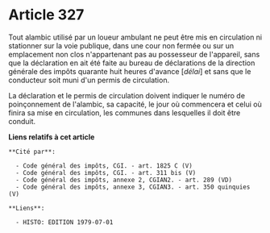 # Article 327

Tout alambic utilisé par un loueur ambulant ne peut être mis en circulation ni stationner sur la voie publique, dans une cour
non fermée ou sur un emplacement non clos n'appartenant pas au possesseur de l'appareil, sans que la déclaration en ait été
faite au bureau de déclarations de la direction générale des impôts quarante huit heures d'avance [*délai*] et sans que le
conducteur soit muni d'un permis de circulation.

La déclaration et le permis de circulation doivent indiquer le numéro de poinçonnement de l'alambic, sa capacité, le jour où
commencera et celui où finira sa mise en circulation, les communes dans lesquelles il doit être conduit.

**Liens relatifs à cet article**

	**Cité par**:

	  - Code général des impôts, CGI. - art. 1825 C (V)
	  - Code général des impôts, CGI. - art. 311 bis (V)
	  - Code général des impôts, annexe 2, CGIAN2. - art. 289 (VD)
	  - Code général des impôts, annexe 3, CGIAN3. - art. 350 quinquies (V)

	**Liens**:

	  - HISTO: EDITION 1979-07-01
